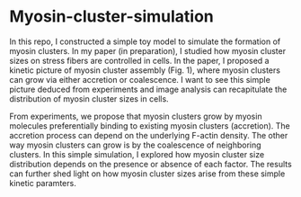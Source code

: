 # Myosin-cluster-simulation
In this repo, I constructed a simple toy model to simulate the formation of myosin clusters. In my paper (in preparation), I studied how myosin cluster sizes on stress fibers are controlled in cells. In the paper, I proposed a kinetic picture of myosin cluster assembly (Fig. 1), where myosin clusters can grow via either accretion or coalescence. I want to see this simple picture deduced from experiments and image analysis can recapitulate the distribution of myosin cluster sizes in cells. 

From experiments, we propose that myosin clusters grow by myosin molecules preferentially binding to existing myosin clusters (accretion). The accretion process can depend on the underlying F-actin density. The other way myosin clusters can grow is by the coalescence of neighboring clusters. In this simple simulation, I explored how myosin cluster size distribution depends on the presence or absence of each factor. The results can further shed light on how myosin cluster sizes arise from these simple kinetic paramters.
